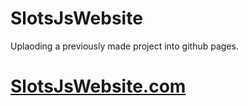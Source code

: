 # SlotsJsWebsite
Uplaoding a previously made project into github pages.


# **[SlotsJsWebsite.com](https://rosslan.dev/SlotsJsWebsite/)**
